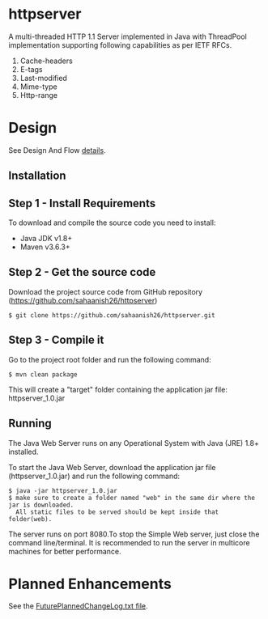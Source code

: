 # httpserver
A  multi-threaded HTTP 1.1 Server implemented in Java with ThreadPool implementation supporting following capabilities
as per IETF RFCs.
1. Cache-headers 
2. E-tags
3. Last-modified 
4. Mime-type
5. Http-range

# Design
See Design And Flow [details](Design.md).

## Installation
Step 1 - Install Requirements
-----------------------------
To download and compile the source code you need to install: 
- Java JDK v1.8+
- Maven v3.6.3+

Step 2 - Get the source code
----------------------------
Download the project source code from GitHub repository (https://github.com/sahaanish26/httpserver) 

    $ git clone https://github.com/sahaanish26/httpserver.git
Step 3 - Compile it
--------------------
Go to the project root folder and run the following command:

    $ mvn clean package

This will create a "target" folder containing the application jar file: httpserver_1.0.jar  

## Running


The Java Web Server runs on any Operational System with Java (JRE) 1.8+ installed.

To start the Java Web Server, download the application jar file (httpserver_1.0.jar) and run the following command:

    $ java -jar httpserver_1.0.jar 
    $ make sure to create a folder named "web" in the same dir where the jar is downloaded.
      All static files to be served should be kept inside that folder(web).
 
The server runs on port 8080.To stop the Simple Web server, just close  the command line/terminal.
It is recommended to run the server in multicore machines for better performance.

# Planned Enhancements 

See the [FuturePlannedChangeLog.txt file](FuturePlannedChangeLog.txt).